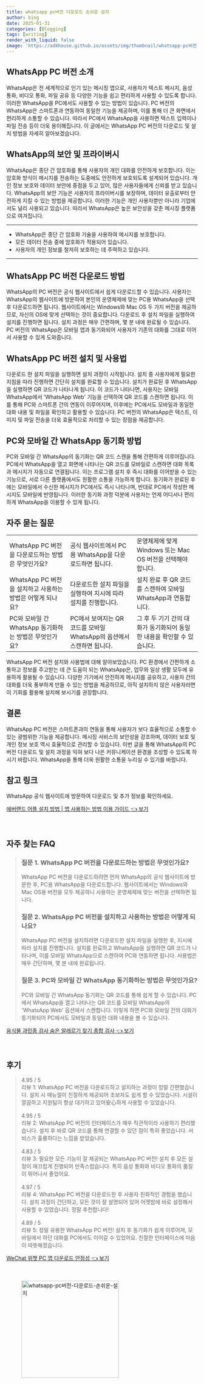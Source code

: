 ```yaml
---
title: whatsapp pc버전 다운로드 손쉬운 설치
author: bing
date: 2025-01-31
categories: [Blogging]
tags: [writing]
render_with_liquid: false
image: 'https://adkhouse.github.io/assets/img/thumbnail/whatsapp-pc버전-다운로드-손쉬운-설치.webp'
---
```



<h2 id='WhatsApp_PC_버전_소개'>WhatsApp PC 버전 소개</h2>

<p>WhatsApp은 전 세계적으로 인기 있는 메시징 앱으로, 사용자가 텍스트 메시지, 음성 통화, 비디오 통화, 파일 공유 등 다양한 기능을 쉽고 편리하게 사용할 수 있도록 합니다. 이러한 WhatsApp을 PC에서도 사용할 수 있는 방법이 있습니다. PC 버전의 WhatsApp은 스마트폰과 연동하여 동일한 기능을 제공하며, 이를 통해 더 큰 화면에서 편리하게 소통할 수 있습니다. 따라서 PC에서 WhatsApp을 사용하면 텍스트 입력이나 파일 전송 등이 더욱 용이해집니다. 이 글에서는 WhatsApp PC 버전의 다운로드 및 설치 방법을 자세히 알아보겠습니다.</p>

<h2 id='WhatsApp_보안_특징'>WhatsApp의 보안 및 프라이버시</h2>

<p>WhatsApp은 종단 간 암호화를 통해 사용자의 개인 대화를 안전하게 보호합니다. 이는 암호화 방식이 메시지를 전송하는 도중에도 안전하게 보호되도록 설계되어 있습니다. 개인 정보 보호와 데이터 보안에 중점을 두고 있어, 많은 사용자들에게 신뢰를 받고 있습니다. WhatsApp의 보안 기능은 사용자의 프라이버시를 보장하며, 데이터 유출로부터 안전하게 지킬 수 있는 방법을 제공합니다. 이러한 기능은 개인 사용자뿐만 아니라 기업에서도 널리 사용되고 있습니다. 따라서 WhatsApp은 높은 보안성을 갖춘 메시징 플랫폼으로 여겨집니다.</p>

<hr />

<ul>
    <li>WhatsApp은 종단 간 암호화 기술을 사용하여 메시지를 보호합니다.</li>
    <li>모든 데이터 전송 중에 암호화가 적용되어 있습니다.</li>
    <li>사용자의 개인 정보를 철저히 보호하는 데 주력하고 있습니다.</li>
</ul>

<hr />

<h2 id='WhatsApp_PC_버전_다운로드'>WhatsApp PC 버전 다운로드 방법</h2>

<p>WhatsApp의 PC 버전은 공식 웹사이트에서 쉽게 다운로드할 수 있습니다. 사용자는 WhatsApp의 웹사이트에 방문하여 본인의 운영체제에 맞는 PC용 WhatsApp을 선택 후 다운로드하면 됩니다. 웹사이트에서는 Windows와 Mac OS 두 가지 버전을 제공하므로, 자신의 OS에 맞게 선택하는 것이 중요합니다. 다운로드 후 설치 파일을 실행하여 설치를 진행하면 됩니다. 설치 과정은 매우 간편하며, 몇 분 내에 완료될 수 있습니다. PC 버전의 WhatsApp은 모바일 앱과 동기화되어 사용자가 기존의 대화를 그대로 이어서 사용할 수 있게 도와줍니다.</p>

<h2 id='WhatsApp_PC_버전_설치'>WhatsApp PC 버전 설치 및 사용법</h2>

<p>다운로드 한 설치 파일을 실행하면 설치 과정이 시작됩니다. 설치 중 사용자에게 필요한 지침을 따라 진행하면 간단히 설치를 완료할 수 있습니다. 설치가 완료된 후 WhatsApp을 실행하면 QR 코드가 나타나게 됩니다. 이 코드가 나타나면, 사용자는 모바일 WhatsApp에서 'WhatsApp Web' 기능을 선택하여 QR 코드를 스캔하면 됩니다. 이를 통해 PC와 스마트폰 간의 연동이 이루어지며, 이후에는 PC에서도 모바일과 동일한 대화 내용 및 파일을 확인하고 활용할 수 있습니다. PC 버전의 WhatsApp은 텍스트, 이미지 및 파일 전송을 더욱 효율적으로 처리할 수 있는 장점을 제공합니다.</p>

<h2 id='WhatsApp_동기화_방법'>PC와 모바일 간 WhatsApp 동기화 방법</h2>

<p>PC와 모바일 간 WhatsApp의 동기화는 QR 코드 스캔을 통해 간편하게 이루어집니다. PC에서 WhatsApp을 열고 화면에 나타나는 QR 코드를 모바일로 스캔하면 대화 목록과 메시지가 자동으로 연결됩니다. 이는 프로그램 설치 후 즉시 대화를 이어받을 수 있는 기능으로, 서로 다른 플랫폼에서도 원활한 소통을 가능하게 합니다. 동기화가 완료된 후에는 모바일에서 수신한 메시지가 PC에서도 즉시 나타나며, 반대로 PC에서 작성한 메시지도 모바일에 반영됩니다. 이러한 동기화 과정 덕분에 사용자는 언제 어디서나 편리하게 WhatsApp을 이용할 수 있게 됩니다.</p>

<h2 id='자주_묻는_질문'>자주 묻는 질문</h2>

<table>
    <tr>
        <td>WhatsApp PC 버전을 다운로드하는 방법은 무엇인가요?</td>
        <td>공식 웹사이트에서 PC용 WhatsApp을 다운로드하면 됩니다.</td>
        <td>운영체제에 맞게 Windows 또는 Mac OS 버전을 선택해야 합니다.</td>
    </tr>
    <tr>
        <td>WhatsApp PC 버전을 설치하고 사용하는 방법은 어떻게 되나요?</td>
        <td>다운로드한 설치 파일을 실행하여 지시에 따라 설치를 진행합니다.</td>
        <td>설치 완료 후 QR 코드를 스캔하여 모바일 WhatsApp과 연동합니다.</td>
    </tr>
    <tr>
        <td>PC와 모바일 간 WhatsApp 동기화하는 방법은 무엇인가요?</td>
        <td>PC에서 보여지는 QR 코드를 모바일 WhatsApp의 옵션에서 스캔하면 됩니다.</td>
        <td>그 후 두 기기 간의 대화가 동기화되어 동일한 내용을 확인할 수 있습니다.</td>
    </tr>
</table>

<p>WhatsApp PC 버전 설치와 사용법에 대해 알아보았습니다. PC 환경에서 간편하게 소통하고 정보를 주고받는 데 큰 도움이 되는 WhatsApp은, 업무와 일상 생활 모두에 유용하게 활용될 수 있습니다. 다양한 기기에서 안전하게 메시지를 공유하고, 사용자 간의 대화를 더욱 풍부하게 만들 수 있는 방법을 제공하므로, 아직 설치하지 않은 사용자라면 이 기회를 활용해 설치해 보시기를 권장합니다.</p>

<h2 id='결론'>결론</h2>

<p>WhatsApp PC 버전은 스마트폰과의 연동을 통해 사용자가 보다 효율적으로 소통할 수 있는 광범위한 기능을 제공합니다. 메시징 서비스의 보안성을 강조하며, 데이터 보호 및 개인 정보 보호 역시 효율적으로 관리할 수 있습니다. 이번 글을 통해 WhatsApp의 PC 버전 다운로드 및 설치 과정을 익혀 보다 나은 커뮤니케이션 환경을 조성할 수 있도록 하시기 바랍니다. WhatsApp을 통해 더욱 원활한 소통을 누리실 수 있기를 바랍니다.</p>

<h2 id='참고_링크'>참고 링크</h2>

<p>WhatsApp 공식 웹사이트에 방문하여 다운로드 및 추가 정보를 확인하세요.</p>


<p><a class="click-button" title="에버랜드 어플 설치 방법 | 앱 사용하는 방법 이용 가이드" href="https://adkhouse.github.io/posts/%EC%97%90%EB%B2%84%EB%9E%9C%EB%93%9C-%EC%96%B4%ED%94%8C-%EC%84%A4%EC%B9%98-%EB%B0%A9%EB%B2%95-%EC%95%B1-%EC%82%AC%EC%9A%A9%ED%95%98%EB%8A%94-%EB%B0%A9%EB%B2%95-%EC%9D%B4%EC%9A%A9-%EA%B0%80%EC%9D%B4%EB%93%9C/" rel="dofollow">에버랜드 어플 설치 방법 | 앱 사용하는 방법 이용 가이드 👈 보기</a></p><br>
<h2 id='자주_찾는_FAQ'>자주 찾는 FAQ</h2>
<div itemscope="" itemtype="https://schema.org/FAQPage"> <blockquote> <div itemscope="" itemprop="mainEntity" itemtype="https://schema.org/Question"> <h3 itemprop="name">질문 1. WhatsApp PC 버전을 다운로드하는 방법은 무엇인가요?</h3> <div itemscope="" itemprop="acceptedAnswer" itemtype="https://schema.org/Answer"> <span itemprop="text"> <p>WhatsApp PC 버전을 다운로드하려면 먼저 WhatsApp의 공식 웹사이트에 방문한 후, PC용 WhatsApp을 다운로드합니다. 웹사이트에서는 Windows와 Mac OS용 버전을 모두 제공하니 사용하는 운영체제에 맞는 버전을 선택하면 됩니다.</p> </span> </div> </div> <div itemscope="" itemprop="mainEntity" itemtype="https://schema.org/Question"> <h3 itemprop="name">질문 2. WhatsApp PC 버전을 설치하고 사용하는 방법은 어떻게 되나요?</h3> <div itemscope="" itemprop="acceptedAnswer" itemtype="https://schema.org/Answer"> <span itemprop="text"> <p>WhatsApp PC 버전을 설치하려면 다운로드한 설치 파일을 실행한 후, 지시에 따라 설치를 진행합니다. 설치를 완료하고 WhatsApp을 실행하면 QR 코드가 나타나며, 이를 모바일 WhatsApp으로 스캔하여 PC와 연동하면 됩니다. 사용법은 매우 간단하며, 몇 분 내에 완료됩니다.</p> </span> </div> </div> <div itemscope="" itemprop="mainEntity" itemtype="https://schema.org/Question"> <h3 itemprop="name">질문 3. PC와 모바일 간 WhatsApp 동기화하는 방법은 무엇인가요?</h3> <div itemscope="" itemprop="acceptedAnswer" itemtype="https://schema.org/Answer"> <span itemprop="text"> <p>PC와 모바일 간 WhatsApp 동기화는 QR 코드를 통해 쉽게 할 수 있습니다. PC에서 WhatsApp을 열고 나타나는 QR 코드를 모바일 WhatsApp의 'WhatsApp Web' 옵션에서 스캔합니다. 이렇게 하면 PC와 모바일 간의 대화가 동기화되어 PC에서도 모바일과 동일한 대화 내용을 볼 수 있습니다.</p> </span> </div> </div> </blockquote> </div>
<p><a class="click-button" title="음식물 과민증 검사 숨은 알레르기 찾기 종합 검사" href="https://adkhouse.github.io/posts/%EC%9D%8C%EC%8B%9D%EB%AC%BC-%EA%B3%BC%EB%AF%BC%EC%A6%9D-%EA%B2%80%EC%82%AC-%EC%88%A8%EC%9D%80-%EC%95%8C%EB%A0%88%EB%A5%B4%EA%B8%B0-%EC%B0%BE%EA%B8%B0-%EC%A2%85%ED%95%A9-%EA%B2%80%EC%82%AC/" rel="dofollow">음식물 과민증 검사 숨은 알레르기 찾기 종합 검사 👈 보기</a></p><br>
<h2 id='후기'>후기</h2>
<div itemscope itemtype="https://schema.org/Product">
  <blockquote>
  <div itemprop="review" itemscope itemtype="https://schema.org/Review">
      <div itemprop="reviewRating" itemscope itemtype="https://schema.org/Rating"> <span itemprop="ratingValue">4.95</span> / <span itemprop="bestRating">5</span> </div>
      <span itemprop="reviewBody">리뷰 1: WhatsApp PC 버전을 다운로드하고 설치하는 과정이 정말 간편했습니다. 설치 시 매뉴얼이 친절하게 제공되어 초보자도 쉽게 할 수 있었습니다. 시설이 깔끔하고 지원팀이 항상 대기하고 있어安心하게 사용할 수 있었습니다.</span>
  </div>
  <br>
  <div itemprop="review" itemscope itemtype="https://schema.org/Review">
      <div itemprop="reviewRating" itemscope itemtype="https://schema.org/Rating"> <span itemprop="ratingValue">4.95</span> / <span itemprop="bestRating">5</span> </div>
      <span itemprop="reviewBody">리뷰 2: WhatsApp PC 버전의 인터페이스가 매우 직관적이라 사용하기 편리했습니다. 설치 후 바로 QR 코드를 통해 연결할 수 있던 점이 특히 좋았습니다. 서비스가 훌륭하다는 느낌을 받았습니다.</span>
  </div>
  <br>
  <div itemprop="review" itemscope itemtype="https://schema.org/Review">
      <div itemprop="reviewRating" itemscope itemtype="https://schema.org/Rating"> <span itemprop="ratingValue">4.83</span> / <span itemprop="bestRating">5</span> </div>
      <span itemprop="reviewBody">리뷰 3: 필요한 모든 기능이 잘 제공되는 WhatsApp PC 버전! 설치 후 모든 설정이 매끄럽게 진행되어 만족스럽습니다. 특히 음성 통화와 비디오 통화의 품질이 뛰어나서 좋았어요. </span>
  </div>
  <br>
  <div itemprop="review" itemscope itemtype="https://schema.org/Review">
      <div itemprop="reviewRating" itemscope itemtype="schema.org/Rating"> <span itemprop="ratingValue">4.97</span> / <span itemprop="bestRating">5</span> </div>
      <span itemprop="reviewBody">리뷰 4: WhatsApp PC 버전을 다운로드한 후 사용자 친화적인 경험을 했습니다. 설치 과정이 간단하고, 모든 것이 잘 설명되어 있어 어젯밤에 바로 설정해서 사용할 수 있었습니다. 정말 추천합니다!</span>
  </div>
  <br>
  <div itemprop="review" itemscope itemtype="https://schema.org/Review">
      <div itemprop="reviewRating" itemscope itemtype="https://schema.org/Rating"> <span itemprop="ratingValue">4.89</span> / <span itemprop="bestRating">5</span> </div>
      <span itemprop="reviewBody">리뷰 5: 정말 유용한 WhatsApp PC 버전! 설치 후 동기화가 쉽게 이루어져, 모바일에서 하던 대화를 PC에서도 이어갈 수 있었어요. 친절한 인터페이스에 마음이 따뜻해졌습니다.</span>
  </div>
  </blockquote>
</div>
<p><a class="click-button" title="WeChat 위챗 PC 앱 다운로드 안정성" href="https://adkhouse.github.io/posts/WeChat-%EC%9C%84%EC%B1%97-PC-%EC%95%B1-%EB%8B%A4%EC%9A%B4%EB%A1%9C%EB%93%9C-%EC%95%88%EC%A0%95%EC%84%B1/" rel="dofollow">WeChat 위챗 PC 앱 다운로드 안정성 👈 보기</a></p><br>
<figure class="image"><img src="https://adkhouse.github.io/assets/img/thumbnail/whatsapp-pc버전-다운로드-손쉬운-설치.webp" alt="whatsapp-pc버전-다운로드-손쉬운-설치" width="256" height="256"></figure>